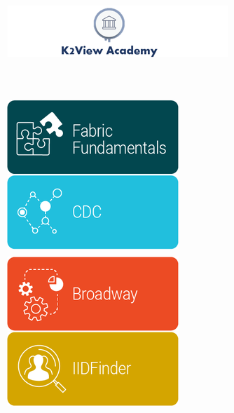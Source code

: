 ![image](/academy/images/academy_header.PNG)

<br></br>
<br></br>

[![<img align="center">](/academy/images/asset20.png)](/academy/Training_Level_1)&nbsp; &nbsp; &nbsp; &nbsp; ![<img align="center">](/academy/images/asset22.png)

[![<img align="center">](/academy/images/asset21.png)](/academy/Broadway/Training_Level_1) &nbsp; &nbsp; &nbsp; &nbsp;
    ![<img align="center">](/academy/images/asset23.png)


